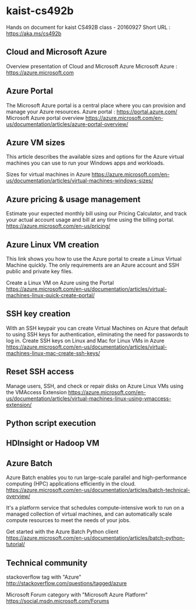 # kaist-cs492b
Hands on document for kaist CS492B class - 20160927
Short URL : https://aka.ms/cs492b

## Cloud and Microsoft Azure
Overview presentation of Cloud and Microsoft Azure
Microsoft Azure : https://azure.microsoft.com

## Azure Portal
The Microsoft Azure portal is a central place where you can provision and manage your Azure resources.
Azure portal : https://portal.azure.com/
Microsoft Azure portal overview
https://azure.microsoft.com/en-us/documentation/articles/azure-portal-overview/

## Azure VM sizes
This article describes the available sizes and options for the Azure virtual machines you can use to run your Windows apps and workloads.

Sizes for virtual machines in Azure
https://azure.microsoft.com/en-us/documentation/articles/virtual-machines-windows-sizes/


## Azure pricing & usage management
Estimate your expected monthly bill using our Pricing Calculator, and track your actual account usage and bill at any time using the billing portal.
https://azure.microsoft.com/en-us/pricing/

## Azure Linux VM creation
This link shows you how to use the Azure portal to create a Linux Virtual Machine quickly. The only requirements are an Azure account and SSH public and private key files.

Create a Linux VM on Azure using the Portal
https://azure.microsoft.com/en-us/documentation/articles/virtual-machines-linux-quick-create-portal/

## SSH key creation
With an SSH keypair you can create Virtual Machines on Azure that default to using SSH keys for authentication, eliminating the need for passwords to log in.
Create SSH keys on Linux and Mac for Linux VMs in Azure
https://azure.microsoft.com/en-us/documentation/articles/virtual-machines-linux-mac-create-ssh-keys/

## Reset SSH access
Manage users, SSH, and check or repair disks on Azure Linux VMs using the VMAccess Extension
https://azure.microsoft.com/en-us/documentation/articles/virtual-machines-linux-using-vmaccess-extension/

## Python script execution

## HDInsight or Hadoop VM

## Azure Batch

Azure Batch enables you to run large-scale parallel and high-performance computing (HPC) applications efficiently in the cloud. 
https://azure.microsoft.com/en-us/documentation/articles/batch-technical-overview/

It's a platform service that schedules compute-intensive work to run on a managed collection of virtual machines, and can automatically scale compute resources to meet the needs of your jobs.

Get started with the Azure Batch Python client
https://azure.microsoft.com/en-us/documentation/articles/batch-python-tutorial/

## Technical community
stackoverflow tag with "Azure"
http://stackoverflow.com/questions/tagged/azure

Microsoft Forum category with "Microsoft Azure Platform"
https://social.msdn.microsoft.com/Forums